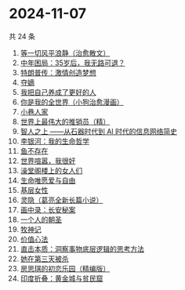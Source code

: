# 2024-11-07

共 24 条

<!-- BEGIN WEREAD -->
<!-- 最后更新时间 2024-11-07 12:01:28 +0800 -->
1. [等一切风平浪静（治愈散文）](https://weread.qq.com/web/bookDetail/dd732db0813ab950dg01485c)
1. [中年困局：35岁后，我无路可退？](https://weread.qq.com/web/bookDetail/31f32a60813ab9509g013c63)
1. [特朗普传：激情创造梦想](https://weread.qq.com/web/bookDetail/340329d0715a4a1f340386b)
1. [夺嫡](https://weread.qq.com/web/bookDetail/8bd327d0813ab94e2g0186ce)
1. [我把自己养成了更好的人](https://weread.qq.com/web/bookDetail/b4632600813ab94abg0147dd)
1. [你是我的全世界（小狗治愈漫画）](https://weread.qq.com/web/bookDetail/a8032220813ab94c8g018304)
1. [小巷人家](https://weread.qq.com/web/bookDetail/41532d00813ab79b6g010ac3)
1. [世界上最伟大的推销员（精）](https://weread.qq.com/web/bookDetail/9f632c30813ab950bg012b61)
1. [智人之上 ——从石器时代到 AI 时代的信息网络简史](https://weread.qq.com/web/bookDetail/a24329f0813ab950ag015395)
1. [李银河：我的生命哲学](https://weread.qq.com/web/bookDetail/fa632c90813ab950ag0184b9)
1. [鱼不存在](https://weread.qq.com/web/bookDetail/0af32760813ab798cg01135c)
1. [世界喧嚣，我很好](https://weread.qq.com/web/bookDetail/a9d32030727eab7aa9d349f)
1. [澡堂阁楼上的女人们](https://weread.qq.com/web/bookDetail/ad132fc0813ab94bdg015959)
1. [生命唯愿爱与自由](https://weread.qq.com/web/bookDetail/6b432370813ab950ag0179f7)
1. [基层女性](https://weread.qq.com/web/bookDetail/d3c3209072646383d3ce031)
1. [灵隐（葛亮全新长篇小说）](https://weread.qq.com/web/bookDetail/20532ae0813ab950cg012843)
1. [画中录：长安秘案](https://weread.qq.com/web/bookDetail/ec532cd0813ab947fg01056e)
1. [一个人的朝圣](https://weread.qq.com/web/bookDetail/0ce3255059831a0ce16547b)
1. [牧神记](https://weread.qq.com/web/bookDetail/47632010712cab88476dfc2)
1. [价值心法](https://weread.qq.com/web/bookDetail/f7c32e20813ab94eeg0183de)
1. [直击本质：洞察事物底层逻辑的思考方法](https://weread.qq.com/web/bookDetail/78f32cc071d7b80f78f0c1f)
1. [她在第三天被杀](https://weread.qq.com/web/bookDetail/1ef32af0813ab94bdg016870)
1. [房思琪的初恋乐园（精编版）](https://weread.qq.com/web/bookDetail/cbb3285071eb6d2ecbba023)
1. [印度折叠：黄金城与贫民窟](https://weread.qq.com/web/bookDetail/b7532db0813ab94aag015d80)
<!-- END WEREAD -->